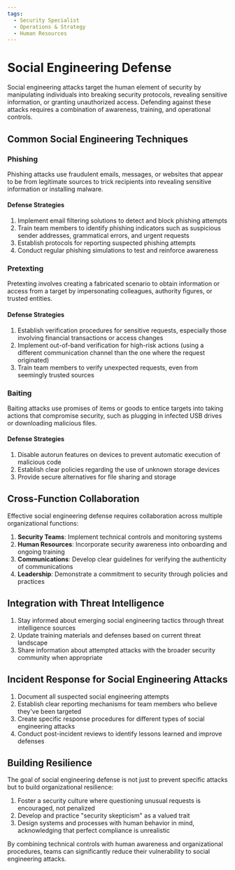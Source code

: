 ```yaml
---
tags:
  - Security Specialist
  - Operations & Strategy
  - Human Resources
---
```


# Social Engineering Defense

Social engineering attacks target the human element of security by manipulating individuals into breaking security protocols, revealing sensitive information, or granting unauthorized access. Defending against these attacks requires a combination of awareness, training, and operational controls.

## Common Social Engineering Techniques

### Phishing

Phishing attacks use fraudulent emails, messages, or websites that appear to be from legitimate sources to trick recipients into revealing sensitive information or installing malware.

#### Defense Strategies

1. Implement email filtering solutions to detect and block phishing attempts
2. Train team members to identify phishing indicators such as suspicious sender addresses, grammatical errors, and urgent requests
3. Establish protocols for reporting suspected phishing attempts
4. Conduct regular phishing simulations to test and reinforce awareness

### Pretexting

Pretexting involves creating a fabricated scenario to obtain information or access from a target by impersonating colleagues, authority figures, or trusted entities.

#### Defense Strategies

1. Establish verification procedures for sensitive requests, especially those involving financial transactions or access changes
2. Implement out-of-band verification for high-risk actions (using a different communication channel than the one where the request originated)
3. Train team members to verify unexpected requests, even from seemingly trusted sources

### Baiting

Baiting attacks use promises of items or goods to entice targets into taking actions that compromise security, such as plugging in infected USB drives or downloading malicious files.

#### Defense Strategies

1. Disable autorun features on devices to prevent automatic execution of malicious code
2. Establish clear policies regarding the use of unknown storage devices
3. Provide secure alternatives for file sharing and storage

## Cross-Function Collaboration

Effective social engineering defense requires collaboration across multiple organizational functions:

1. **Security Teams**: Implement technical controls and monitoring systems
2. **Human Resources**: Incorporate security awareness into onboarding and ongoing training
3. **Communications**: Develop clear guidelines for verifying the authenticity of communications
4. **Leadership**: Demonstrate a commitment to security through policies and practices

## Integration with Threat Intelligence

1. Stay informed about emerging social engineering tactics through threat intelligence sources
2. Update training materials and defenses based on current threat landscape
3. Share information about attempted attacks with the broader security community when appropriate

## Incident Response for Social Engineering Attacks

1. Document all suspected social engineering attempts
2. Establish clear reporting mechanisms for team members who believe they've been targeted
3. Create specific response procedures for different types of social engineering attacks
4. Conduct post-incident reviews to identify lessons learned and improve defenses

## Building Resilience

The goal of social engineering defense is not just to prevent specific attacks but to build organizational resilience:

1. Foster a security culture where questioning unusual requests is encouraged, not penalized
2. Develop and practice "security skepticism" as a valued trait
3. Design systems and processes with human behavior in mind, acknowledging that perfect compliance is unrealistic

By combining technical controls with human awareness and organizational procedures, teams can significantly reduce their vulnerability to social engineering attacks. 
